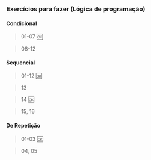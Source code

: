 ### Exercícios para fazer (Lógica de programação)

#### Condicional

> 01-07 🆗

> 08-12

#### Sequencial

> 01-12 🆗

> 13

> 14 🆗

> 15, 16

#### De Repetição
> 01-03 🆗

> 04, 05
